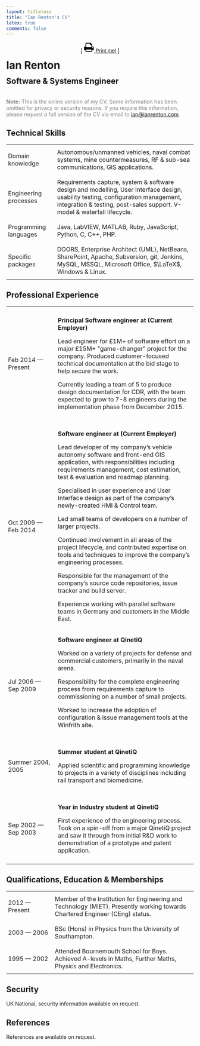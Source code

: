 ```yaml
---
layout: titleless
title: "Ian Renton's CV"
latex: true
comments: false
---
```


<style>
h1 {
  margin-top: 0;
}
td {
  padding: 10px 5px;
  min-width: 7em;
}
.printme {
  text-align: center;
  font-family: sans-serif;
  text-decoration: none;
}
.contact {
  display: none;
}
@media print {
  .printme {
    display: none;
  }
  .contact {
    display: block;
  }
}
</style>

<p class="printme">[ <a href="#" onclick="window.print();"><svg width="28" height="28" viewBox="0 0 1792 1792" xmlns="http://www.w3.org/2000/svg"><path d="M448 1536h896v-256h-896v256zm0-640h896v-384h-160q-40 0-68-28t-28-68v-160h-640v640zm1152 64q0-26-19-45t-45-19-45 19-19 45 19 45 45 19 45-19 19-45zm128 0v416q0 13-9.5 22.5t-22.5 9.5h-224v160q0 40-28 68t-68 28h-960q-40 0-68-28t-28-68v-160h-224q-13 0-22.5-9.5t-9.5-22.5v-416q0-79 56.5-135.5t135.5-56.5h64v-544q0-40 28-68t68-28h672q40 0 88 20t76 48l152 152q28 28 48 76t20 88v256h64q79 0 135.5 56.5t56.5 135.5z"/></svg> Print me!</a> ]</p>
<div class="contact" style="float:right;">ian@ianrenton.com<br/>http://ianrenton.com</div>
<div style="display:block;"><h1 style="text-decoration: none">Ian&nbsp;Renton</h1>
<h2 style="position: relative; top: -0.8em; text-decoration: none">Software&nbsp;&amp;&nbsp;Systems&nbsp;Engineer</h2></div>

<p style="color:gray;"><strong>Note:</strong> This is the online version of my CV. Some information has been omitted for privacy or security reasons.  If you require this information, please request a full version of the CV via email to <a href="mailto:ian@ianrenton.com">ian@ianrenton.com</a>.</p>

## Technical Skills

<table cellspacing="0"><tr><td>
Domain knowledge
</td><td>
Autonomous/unmanned vehicles, naval combat systems, mine countermeasures, RF & sub-sea communications, GIS applications.
</td></tr><tr><td>
Engineering processes
</td><td>
Requirements capture, system & software design and modelling, User Interface design, usability testing, configuration management, integration & testing, post-sales support. V-model & waterfall lifecycle.
</td></tr><tr><td>
Programming languages
</td><td>
Java, LabVIEW, MATLAB, Ruby, JavaScript, Python, C, C++, PHP.
</td></tr><tr><td>
Specific packages
</td><td>
DOORS, Enterprise Architect (UML), NetBeans, SharePoint, Apache, Subversion, git, Jenkins, MySQL, MSSQL, Microsoft Office, $\LaTeX$, Windows & Linux.
</td></tr></table>

## Professional Experience

<table cellspacing="0"><tr><td>
Feb&nbsp;2014 &mdash; Present
</td><td>
<p><b>Principal Software engineer at (Current Employer)</b></p>
<p>Lead engineer for £1M+ of software effort on a major £15M+ "game-changer" project for the company. Produced customer-focused technical documentation at the bid stage to help secure the work.</p>
<p>Currently leading a team of 5 to produce design documentation for CDR, with the team expected to grow to 7-8 engineers during the implementation phase from December 2015.</p>
</td></tr><tr><td>

Oct&nbsp;2009 &mdash; Feb&nbsp;2014
</td><td>
<p><b>Software engineer at (Current Employer)</b></p>
<p>Lead developer of my company’s vehicle autonomy software and front-end GIS application, with responsibilities including requirements management, cost estimation, test & evaluation and roadmap planning.</p>
<p>Specialised in user experience and User Interface design as part of the company’s newly-created HMI & Control team.</p>
<p>Led small teams of developers on a number of larger projects.</p>
<p>Continued involvement in all areas of the project lifecycle, and contributed expertise on tools and techniques to improve the company’s engineering processes.</p>
<p>Responsible for the management of the company’s source code repositories, issue tracker and build server.</p>
<p>Experience working with parallel software teams in Germany and customers in the Middle East.</p>
</td></tr><tr><td>

Jul&nbsp;2006 &mdash; Sep&nbsp;2009
</td><td>
<b>Software engineer at QinetiQ</b></p>
<p>Worked on a variety of projects for defense and commercial customers, primarily in the naval arena.</p>
<p>Responsibility for the complete engineering process from requirements capture to commissioning on a number of small projects.</p>
<p>Worked to increase the adoption of configuration & issue management tools at the Winfrith site.</p>
</td></tr><tr><td>

Summer&nbsp;2004, 2005
</td><td>
<p><b>Summer student at QinetiQ</b></p>
<p>Applied scientific and programming knowledge to projects in a variety of disciplines including rail transport and biomedicine.</p>
</td></tr><tr><td>

Sep&nbsp;2002 &mdash; Sep&nbsp;2003
</td><td>
<p><b>Year in Industry student at QinetiQ</b></p>
<p>First experience of the engineering process. Took on a spin-off from a major QinetiQ project and saw it through from initial R&D work to demonstration of a prototype and patent application.</p>
</td></tr></table>

## Qualifications, Education & Memberships

<table cellspacing="0"><tr><td>
2012 &mdash; Present
</td><td>
Member of the Institution for Engineering and Technology (MIET). Presently working towards Chartered Engineer (CEng) status.
</td></tr><tr><td>
2003 &mdash; 2006
</td><td>
BSc (Hons) in Physics from the University of Southampton.
</td></tr><tr><td>
1995 &mdash; 2002
</td><td>
Attended Bournemouth School for Boys. Achieved A-levels in Maths, Further Maths,
Physics and Electronics.
</td></tr></table>

## Security

UK National, security information available on request.

## References

References are available on request.

